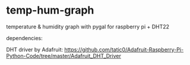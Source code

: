 temp-hum-graph
==============

temperature &amp; humidity graph with pygal for raspberry pi + DHT22

dependencies:

DHT driver by Adafruit:
https://github.com/tatic0/Adafruit-Raspberry-Pi-Python-Code/tree/master/Adafruit_DHT_Driver
